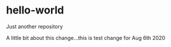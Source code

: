 # hello-world
Just another repository

A little bit about this change...this is test change for Aug 6th 2020
